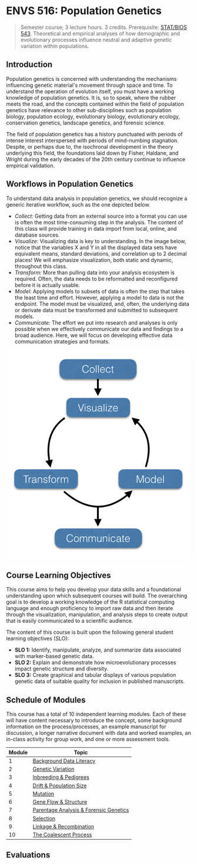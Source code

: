 # ENVS 516: Population Genetics

> Semester course; 3 lecture hours. 3 credits. Prerequisite: [STAT/BIOS 543](https://bulletin.vcu.edu/search/?P=STAT%20543). Theoretical and empirical analyses of how demographic and evolutionary processes influence neutral and adaptive genetic variation within populations.

## Introduction
Population genetics is concerned with understanding the mechanisms influencing genetic material's movement through space and time. To understand the operation of evolution itself, you must have a working knowledge of population genetics. It is, so to speak, where the rubber meets the road, and the concepts contained within the field of population genetics have relevance to other sub-disciplines such as population biology, population ecology, evolutionary biology, evolutionary ecology, conservation genetics, landscape genetics, and forensic science.

The field of population genetics has a history punctuated with periods of intense interest interspersed with periods of mind-numbing stagnation. Despite, or perhaps due to, the isochronal development in the theory underlying this field, the foundations laid down by Fisher, Haldane, and Wright during the early decades of the 20th century continue to influence empirical validation.

## Workflows in Population Genetics

To understand data analysis in population genetics, we should recognize a generic iterative workflow, such as the one depicted below.

- _Collect:_ Getting data from an external source into a format you can use is often the most time-consuming step in the analysis. The content of this class will provide training in data import from local, online, and database sources.
- _Visualize:_ Visualizing data is key to understanding. In the image below, notice that the variables X and Y in all the displayed data sets have equivalent means, standard deviations, and correlation up to 2 decimal places! We will emphasize visualization, both static and dynamic, throughout this class.
- _Transform:_ More than pulling data into your analysis ecosystem is required. Often, the data needs to be reformatted and reconfigured before it is actually usable.
- _Model:_ Applying models to subsets of data is often the step that takes the least time and effort. However, applying a model to data is not the endpoint. The model must be visualized, and, often, the underlying data or derivate data must be transformed and submitted to subsequent models.
- _Communicate:_ The effort we put into research and analyses is only possible when we effectively communicate our data and findings to a broad audience. Here, we will focus on developing effective data communication strategies and formats.

<p align="center">
<img src="media/workflow.png">
</p>

## Course Learning Objectives

This course aims to help you develop your data skills and a foundational understanding upon which subsequent courses will build. The overarching goal is to develop a working knowledge of the R statistical computing language and enough proficiency to import raw data and then iterate through the visualization, manipulation, and analysis steps to create output that is easily communicated to a scientific audience.

The content of this course is built upon the following general student learning objectives (SLO):

- **SLO 1:** Identify, manipulate, analyze, and summarize data associated with marker-based genetic data.
- **SLO 2:** Explain and demonstrate how microevolutionary processes impact genetic structure and diversity.
- **SLO 3:** Create graphical and tabular displays of various population genetic data of suitable quality for inclusion in published manuscripts.

## Schedule of Modules

This course has a total of 10 independent learning modules.  Each of these will have content necessary to introduce the concept, some background information on the process/processes, an example manuscript for discussion, a longer narrative document with data and worked examples, an in-class activity for group work, and one or more assessment tools.  

Module  | Topic                                    
--------|------------------------------------------
1       | [Background Data Literacy](https://github.com/DyerlabTeaching/Population-Genetic-Data-Literacy)                 
2       | [Genetic Variation](https://github.com/DyerlabTeaching/Genetic-Variation)                        
3       | [Inbreeding & Pedigrees](https://github.com/DyerlabTeaching/Inbreeding-and-Pedigrees)                   
4       | [Drift & Population Size](https://github.com/DyerlabTeaching/Drift-Population-Size)                  
5       | [Mutation](https://github.com/DyerlabTeaching/Mutation)                                 
6       | [Gene Flow & Structure](https://github.com/DyerlabTeaching/Gene-Flow-and-Structure)                    
7       | [Parentage Analysis & Forensic Genetics](https://github.com/DyerlabTeaching/Parentage-Forensic-Genetics)   
8       | [Selection](https://github.com/DyerlabTeaching/Selection)                                
9       | [Linkage & Recombination](https://github.com/DyerlabTeaching/Linkage-and-Recombination)                  
10      | [The Coalescent Process](https://github.com/DyerlabTeaching/Coalescent)                   


## Evaluations



